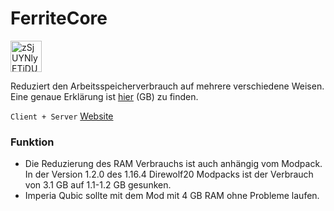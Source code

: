 # FerriteCore

<img alt="zSjUYNlyETiDUUIkGOxOCPEB.jpg" src="ferritecore-image.jpg" width="50"/>

Reduziert den Arbeitsspeicherverbrauch auf mehrere verschiedene Weisen.
Eine genaue Erklärung ist [hier](https://github.com/malte0811/FerriteCore/blob/main/summary.md) (GB) zu finden.

`Client + Server` [Website](https://www.curseforge.com/minecraft/mc-mods/ferritecore)

### Funktion

- Die Reduzierung des RAM Verbrauchs ist auch anhängig vom Modpack. In der Version 1.2.0 des 1.16.4 Direwolf20 Modpacks
ist der Verbrauch von 3.1 GB auf 1.1-1.2 GB gesunken. 
- Imperia Qubic sollte mit dem Mod mit 4 GB RAM ohne Probleme laufen.